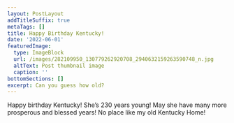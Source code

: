 ```yaml
---
layout: PostLayout
addTitleSuffix: true
metaTags: []
title: Happy Birthday Kentucky!
date: '2022-06-01'
featuredImage:
  type: ImageBlock
  url: /images/282109950_130779262920708_2940632159263590748_n.jpg
  altText: Post thumbnail image
  caption: ''
bottomSections: []
excerpt: Can you guess how old?
---
```

Happy birthday Kentucky!  She’s 230 years young! May she have many more prosperous and blessed years! No place like my old Kentucky Home!
